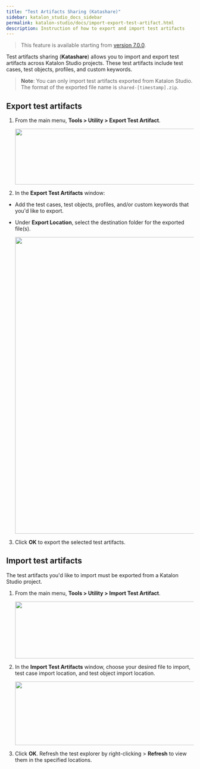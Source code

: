 ```yaml
---
title: "Test Artifacts Sharing (Katashare)" 
sidebar: katalon_studio_docs_sidebar
permalink: katalon-studio/docs/import-export-test-artifact.html 
description: Instruction of how to export and import test artifacts
---
```

> This feature is available starting from [version 7.0.0](https://docs.katalon.com/katalon-studio/new/version-70.html).

Test artifacts sharing (**Katashare**) allows you to import and export test artifacts across Katalon Studio projects. These test artifacts include test cases, test objects, profiles, and custom keywords.

> **Note**: You can only import test artifacts exported from Katalon Studio. The format of the exported file name is `shared-[timestamp].zip`.

## Export test artifacts

1. From the main menu, **Tools > Utility > Export Test Artifact**.

    <img src="https://github.com/katalon-studio/docs-images/raw/master/katalon-studio/docs/import-export-test-artifact/Export-test-artifact.png" width="528" height="150">

2. In the **Export Test Artifacts** window:

* Add the test cases, test objects, profiles, and/or custom keywords that you'd like to export.
* Under **Export Location**, select the destination folder for the exported file(s).

    <img src="https://github.com/katalon-studio/docs-images/raw/master/katalon-studio/docs/import-export-test-artifact/export-test-artifacts.png" width="497" height="797">

3. Click **OK** to export the selected test artifacts.

## Import test artifacts

The test artifacts you'd like to import must be exported from a Katalon Studio project.

1. From the main menu, **Tools > Utility > Import Test Artifact**.

    <img src="https://github.com/katalon-studio/docs-images/raw/master/katalon-studio/docs/import-export-test-artifact/Import-test-artifacts.png" width="521" height="153">

2. In the **Import Test Artifacts** window, choose your desired file to import, test case import location, and test object import location.

    <img src="https://github.com/katalon-studio/docs-images/raw/master/katalon-studio/docs/import-export-test-artifact/import-test-artifact.png" width="496" height="171"> 

3. Click **OK**. Refresh the test explorer by right-clicking > **Refresh** to view them in the specified locations.


